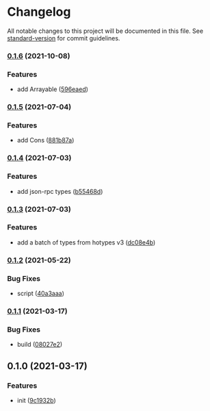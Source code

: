# Changelog

All notable changes to this project will be documented in this file. See [standard-version](https://github.com/conventional-changelog/standard-version) for commit guidelines.

### [0.1.6](https://github.com/BlackGlory/justypes/compare/v0.1.5...v0.1.6) (2021-10-08)


### Features

* add Arrayable ([596eaed](https://github.com/BlackGlory/justypes/commit/596eaedd77d884bafa5c2b8182152c3845c50744))

### [0.1.5](https://github.com/BlackGlory/justypes/compare/v0.1.4...v0.1.5) (2021-07-04)


### Features

* add Cons ([881b87a](https://github.com/BlackGlory/justypes/commit/881b87a613b3db84ab8019ba9edb6f0aba1be004))

### [0.1.4](https://github.com/BlackGlory/justypes/compare/v0.1.3...v0.1.4) (2021-07-03)


### Features

* add json-rpc types ([b55468d](https://github.com/BlackGlory/justypes/commit/b55468df2c58a43ae72a76bc9338f7861131e570))

### [0.1.3](https://github.com/BlackGlory/justypes/compare/v0.1.2...v0.1.3) (2021-07-03)


### Features

* add a batch of types from hotypes v3 ([dc08e4b](https://github.com/BlackGlory/justypes/commit/dc08e4baa7e1a159875bb5d51101a6459a998fc7))

### [0.1.2](https://github.com/BlackGlory/justypes/compare/v0.1.1...v0.1.2) (2021-05-22)


### Bug Fixes

* script ([40a3aaa](https://github.com/BlackGlory/justypes/commit/40a3aaaba3e3fcb7de07ed461c9174290553b0b9))

### [0.1.1](https://github.com/BlackGlory/justypes/compare/v0.1.0...v0.1.1) (2021-03-17)


### Bug Fixes

* build ([08027e2](https://github.com/BlackGlory/justypes/commit/08027e2fd5ec100270f3a356463c71a5f2269437))

## 0.1.0 (2021-03-17)


### Features

* init ([9c1932b](https://github.com/BlackGlory/justypes/commit/9c1932bc8e88f4672acd45db01638cf3451b7eb1))
